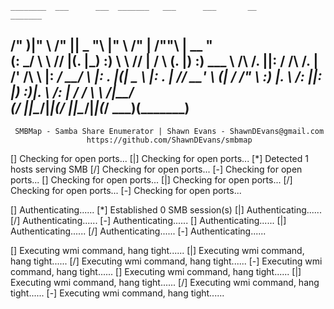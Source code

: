 
    ________  ___      ___  _______   ___      ___       __         _______
   /"       )|"  \    /"  ||   _  "\ |"  \    /"  |     /""\       |   __ "\
  (:   \___/  \   \  //   |(. |_)  :) \   \  //   |    /    \      (. |__) :)
   \___  \    /\  \/.    ||:     \/   /\   \/.    |   /' /\  \     |:  ____/
    __/  \   |: \.        |(|  _  \  |: \.        |  //  __'  \    (|  /
   /" \   :) |.  \    /:  ||: |_)  :)|.  \    /:  | /   /  \   \  /|__/ \
  (_______/  |___|\__/|___|(_______/ |___|\__/|___|(___/    \___)(_______)
 -----------------------------------------------------------------------------
     SMBMap - Samba Share Enumerator | Shawn Evans - ShawnDEvans@gmail.com
                     https://github.com/ShawnDEvans/smbmap

[\] Checking for open ports...[|] Checking for open ports...[*] Detected 1 hosts serving SMB
[/] Checking for open ports...[-] Checking for open ports...[\] Checking for open ports...[|] Checking for open ports...[/] Checking for open ports...[-] Checking for open ports...                                                                [\] Authenticating......[*] Established 0 SMB session(s)
[|] Authenticating......[/] Authenticating......[-] Authenticating......[\] Authenticating......[|] Authenticating......[/] Authenticating......[-] Authenticating......                                                                [\] Executing wmi command, hang tight......[|] Executing wmi command, hang tight......[/] Executing wmi command, hang tight......[-] Executing wmi command, hang tight......[\] Executing wmi command, hang tight......[|] Executing wmi command, hang tight......[/] Executing wmi command, hang tight......[-] Executing wmi command, hang tight......

